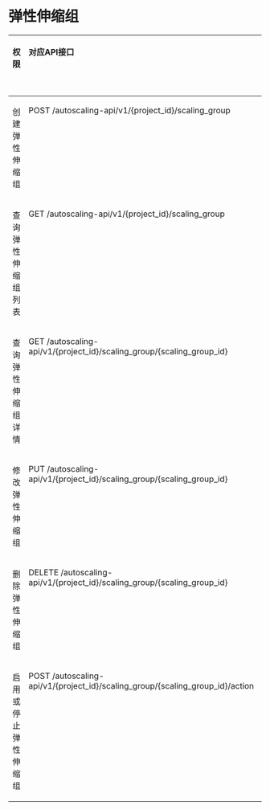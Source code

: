 # 弹性伸缩组<a name="as_05_0202"></a>

<a name="table0875101134712"></a>
<table><thead align="left"><tr id="row18876111184718"><th class="cellrowborder" valign="top" width="14.35%" id="mcps1.1.6.1.1"><p id="p87863593711"><a name="p87863593711"></a><a name="p87863593711"></a>权限</p>
</th>
<th class="cellrowborder" valign="top" width="37.230000000000004%" id="mcps1.1.6.1.2"><p id="p143591540411"><a name="p143591540411"></a><a name="p143591540411"></a>对应API接口</p>
</th>
<th class="cellrowborder" valign="top" width="16.12%" id="mcps1.1.6.1.3"><p id="p445499619223"><a name="p445499619223"></a><a name="p445499619223"></a>授权项</p>
</th>
<th class="cellrowborder" valign="top" width="18.23%" id="mcps1.1.6.1.4"><p id="p1820911553480"><a name="p1820911553480"></a><a name="p1820911553480"></a>IAM项目</p>
<p id="p14209185534811"><a name="p14209185534811"></a><a name="p14209185534811"></a>(Project)</p>
</th>
<th class="cellrowborder" valign="top" width="14.069999999999999%" id="mcps1.1.6.1.5"><p id="p920917552480"><a name="p920917552480"></a><a name="p920917552480"></a>企业项目</p>
<p id="p1320935511488"><a name="p1320935511488"></a><a name="p1320935511488"></a>(Enterprise Project)</p>
</th>
</tr>
</thead>
<tbody><tr id="row1087651164712"><td class="cellrowborder" valign="top" width="14.35%" headers="mcps1.1.6.1.1 "><p id="p1978805103716"><a name="p1978805103716"></a><a name="p1978805103716"></a>创建弹性伸缩组</p>
</td>
<td class="cellrowborder" valign="top" width="37.230000000000004%" headers="mcps1.1.6.1.2 "><p id="p687631194719"><a name="p687631194719"></a><a name="p687631194719"></a>POST /autoscaling-api/v1/{project_id}/scaling_group</p>
</td>
<td class="cellrowborder" valign="top" width="16.12%" headers="mcps1.1.6.1.3 "><p id="p7876111124719"><a name="p7876111124719"></a><a name="p7876111124719"></a>as:groups:create</p>
</td>
<td class="cellrowborder" valign="top" width="18.23%" headers="mcps1.1.6.1.4 "><p id="p936118804910"><a name="p936118804910"></a><a name="p936118804910"></a>√</p>
</td>
<td class="cellrowborder" valign="top" width="14.069999999999999%" headers="mcps1.1.6.1.5 "><p id="p728811916449"><a name="p728811916449"></a><a name="p728811916449"></a>√</p>
</td>
</tr>
<tr id="row1987631124714"><td class="cellrowborder" valign="top" width="14.35%" headers="mcps1.1.6.1.1 "><p id="p778812543717"><a name="p778812543717"></a><a name="p778812543717"></a>查询弹性伸缩组列表</p>
</td>
<td class="cellrowborder" valign="top" width="37.230000000000004%" headers="mcps1.1.6.1.2 "><p id="p12876214478"><a name="p12876214478"></a><a name="p12876214478"></a>GET /autoscaling-api/v1/{project_id}/scaling_group</p>
</td>
<td class="cellrowborder" valign="top" width="16.12%" headers="mcps1.1.6.1.3 "><p id="p198771412470"><a name="p198771412470"></a><a name="p198771412470"></a>as:groups:list</p>
</td>
<td class="cellrowborder" valign="top" width="18.23%" headers="mcps1.1.6.1.4 "><p id="p394172618493"><a name="p394172618493"></a><a name="p394172618493"></a>√</p>
</td>
<td class="cellrowborder" valign="top" width="14.069999999999999%" headers="mcps1.1.6.1.5 "><p id="p628779164413"><a name="p628779164413"></a><a name="p628779164413"></a>√</p>
</td>
</tr>
<tr id="row15877416470"><td class="cellrowborder" valign="top" width="14.35%" headers="mcps1.1.6.1.1 "><p id="p19788858377"><a name="p19788858377"></a><a name="p19788858377"></a>查询弹性伸缩组详情</p>
</td>
<td class="cellrowborder" valign="top" width="37.230000000000004%" headers="mcps1.1.6.1.2 "><p id="p198779104712"><a name="p198779104712"></a><a name="p198779104712"></a>GET /autoscaling-api/v1/{project_id}/scaling_group/{scaling_group_id}</p>
</td>
<td class="cellrowborder" valign="top" width="16.12%" headers="mcps1.1.6.1.3 "><p id="p1987714114710"><a name="p1987714114710"></a><a name="p1987714114710"></a>as:groups:get</p>
</td>
<td class="cellrowborder" valign="top" width="18.23%" headers="mcps1.1.6.1.4 "><p id="p14496123794920"><a name="p14496123794920"></a><a name="p14496123794920"></a>√</p>
</td>
<td class="cellrowborder" valign="top" width="14.069999999999999%" headers="mcps1.1.6.1.5 "><p id="p8496837104912"><a name="p8496837104912"></a><a name="p8496837104912"></a>√</p>
</td>
</tr>
<tr id="row13877101184716"><td class="cellrowborder" valign="top" width="14.35%" headers="mcps1.1.6.1.1 "><p id="p187881516379"><a name="p187881516379"></a><a name="p187881516379"></a>修改弹性伸缩组</p>
</td>
<td class="cellrowborder" valign="top" width="37.230000000000004%" headers="mcps1.1.6.1.2 "><p id="p78771214472"><a name="p78771214472"></a><a name="p78771214472"></a>PUT /autoscaling-api/v1/{project_id}/scaling_group/{scaling_group_id}</p>
</td>
<td class="cellrowborder" valign="top" width="16.12%" headers="mcps1.1.6.1.3 "><p id="p48771184715"><a name="p48771184715"></a><a name="p48771184715"></a>as:groups:update</p>
</td>
<td class="cellrowborder" valign="top" width="18.23%" headers="mcps1.1.6.1.4 "><p id="p18423104454911"><a name="p18423104454911"></a><a name="p18423104454911"></a>√</p>
</td>
<td class="cellrowborder" valign="top" width="14.069999999999999%" headers="mcps1.1.6.1.5 "><p id="p44238448493"><a name="p44238448493"></a><a name="p44238448493"></a>√</p>
</td>
</tr>
<tr id="row987713116474"><td class="cellrowborder" valign="top" width="14.35%" headers="mcps1.1.6.1.1 "><p id="p0788175103715"><a name="p0788175103715"></a><a name="p0788175103715"></a>删除弹性伸缩组</p>
</td>
<td class="cellrowborder" valign="top" width="37.230000000000004%" headers="mcps1.1.6.1.2 "><p id="p14877813478"><a name="p14877813478"></a><a name="p14877813478"></a>DELETE /autoscaling-api/v1/{project_id}/scaling_group/{scaling_group_id}</p>
</td>
<td class="cellrowborder" valign="top" width="16.12%" headers="mcps1.1.6.1.3 "><p id="p13877719474"><a name="p13877719474"></a><a name="p13877719474"></a>as:groups:delete</p>
</td>
<td class="cellrowborder" valign="top" width="18.23%" headers="mcps1.1.6.1.4 "><p id="p1015847164915"><a name="p1015847164915"></a><a name="p1015847164915"></a>√</p>
</td>
<td class="cellrowborder" valign="top" width="14.069999999999999%" headers="mcps1.1.6.1.5 "><p id="p81513476496"><a name="p81513476496"></a><a name="p81513476496"></a>√</p>
</td>
</tr>
<tr id="row287761164713"><td class="cellrowborder" valign="top" width="14.35%" headers="mcps1.1.6.1.1 "><p id="p67888518378"><a name="p67888518378"></a><a name="p67888518378"></a>启用或停止弹性伸缩组</p>
</td>
<td class="cellrowborder" valign="top" width="37.230000000000004%" headers="mcps1.1.6.1.2 "><p id="p787741104720"><a name="p787741104720"></a><a name="p787741104720"></a>POST /autoscaling-api/v1/{project_id}/scaling_group/{scaling_group_id}/action</p>
</td>
<td class="cellrowborder" valign="top" width="16.12%" headers="mcps1.1.6.1.3 "><p id="p987731144714"><a name="p987731144714"></a><a name="p987731144714"></a>as:groups:action</p>
</td>
<td class="cellrowborder" valign="top" width="18.23%" headers="mcps1.1.6.1.4 "><p id="p3484174944920"><a name="p3484174944920"></a><a name="p3484174944920"></a>√</p>
</td>
<td class="cellrowborder" valign="top" width="14.069999999999999%" headers="mcps1.1.6.1.5 "><p id="p34841749194917"><a name="p34841749194917"></a><a name="p34841749194917"></a>√</p>
</td>
</tr>
</tbody>
</table>


